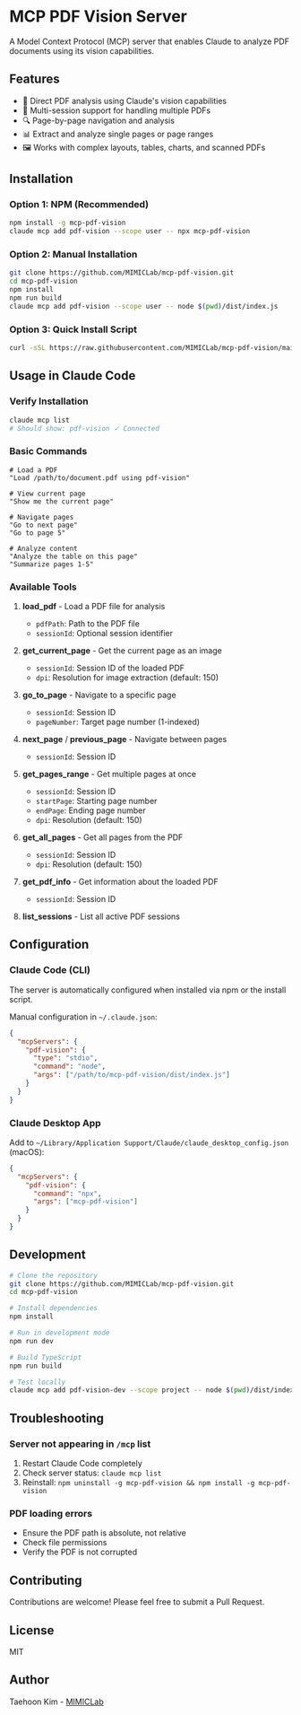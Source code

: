 # MCP PDF Vision Server

A Model Context Protocol (MCP) server that enables Claude to analyze PDF documents using its vision capabilities.

## Features

- 📄 Direct PDF analysis using Claude's vision capabilities
- 📑 Multi-session support for handling multiple PDFs
- 🔍 Page-by-page navigation and analysis
- 📊 Extract and analyze single pages or page ranges
- 🖼️ Works with complex layouts, tables, charts, and scanned PDFs

## Installation

### Option 1: NPM (Recommended)

```bash
npm install -g mcp-pdf-vision
claude mcp add pdf-vision --scope user -- npx mcp-pdf-vision
```

### Option 2: Manual Installation

```bash
git clone https://github.com/MIMICLab/mcp-pdf-vision.git
cd mcp-pdf-vision
npm install
npm run build
claude mcp add pdf-vision --scope user -- node $(pwd)/dist/index.js
```

### Option 3: Quick Install Script

```bash
curl -sSL https://raw.githubusercontent.com/MIMICLab/mcp-pdf-vision/main/install.sh | bash
```

## Usage in Claude Code

### Verify Installation

```bash
claude mcp list
# Should show: pdf-vision ✓ Connected
```

### Basic Commands

```
# Load a PDF
"Load /path/to/document.pdf using pdf-vision"

# View current page
"Show me the current page"

# Navigate pages
"Go to next page"
"Go to page 5"

# Analyze content
"Analyze the table on this page"
"Summarize pages 1-5"
```

### Available Tools

1. **load_pdf** - Load a PDF file for analysis
   - `pdfPath`: Path to the PDF file
   - `sessionId`: Optional session identifier

2. **get_current_page** - Get the current page as an image
   - `sessionId`: Session ID of the loaded PDF
   - `dpi`: Resolution for image extraction (default: 150)

3. **go_to_page** - Navigate to a specific page
   - `sessionId`: Session ID
   - `pageNumber`: Target page number (1-indexed)

4. **next_page** / **previous_page** - Navigate between pages
   - `sessionId`: Session ID

5. **get_pages_range** - Get multiple pages at once
   - `sessionId`: Session ID
   - `startPage`: Starting page number
   - `endPage`: Ending page number
   - `dpi`: Resolution (default: 150)

6. **get_all_pages** - Get all pages from the PDF
   - `sessionId`: Session ID
   - `dpi`: Resolution (default: 150)

7. **get_pdf_info** - Get information about the loaded PDF
   - `sessionId`: Session ID

8. **list_sessions** - List all active PDF sessions

## Configuration

### Claude Code (CLI)

The server is automatically configured when installed via npm or the install script.

Manual configuration in `~/.claude.json`:

```json
{
  "mcpServers": {
    "pdf-vision": {
      "type": "stdio",
      "command": "node",
      "args": ["/path/to/mcp-pdf-vision/dist/index.js"]
    }
  }
}
```

### Claude Desktop App

Add to `~/Library/Application Support/Claude/claude_desktop_config.json` (macOS):

```json
{
  "mcpServers": {
    "pdf-vision": {
      "command": "npx",
      "args": ["mcp-pdf-vision"]
    }
  }
}
```

## Development

```bash
# Clone the repository
git clone https://github.com/MIMICLab/mcp-pdf-vision.git
cd mcp-pdf-vision

# Install dependencies
npm install

# Run in development mode
npm run dev

# Build TypeScript
npm run build

# Test locally
claude mcp add pdf-vision-dev --scope project -- node $(pwd)/dist/index.js
```

## Troubleshooting

### Server not appearing in `/mcp` list

1. Restart Claude Code completely
2. Check server status: `claude mcp list`
3. Reinstall: `npm uninstall -g mcp-pdf-vision && npm install -g mcp-pdf-vision`

### PDF loading errors

- Ensure the PDF path is absolute, not relative
- Check file permissions
- Verify the PDF is not corrupted

## Contributing

Contributions are welcome! Please feel free to submit a Pull Request.

## License

MIT

## Author

Taehoon Kim - [MIMICLab](https://github.com/MIMICLab)